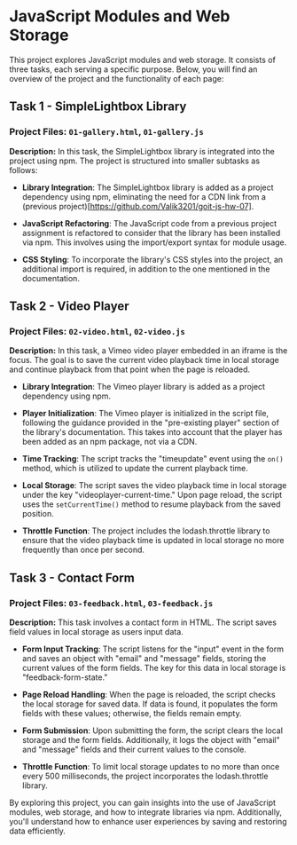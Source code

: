 # JavaScript Modules and Web Storage

This project explores JavaScript modules and web storage. It consists of three tasks, each serving a specific purpose. Below, you will find an overview of the project and the functionality of each page:

## Task 1 - SimpleLightbox Library

### Project Files: `01-gallery.html`, `01-gallery.js`

**Description:**
In this task, the SimpleLightbox library is integrated into the project using npm. The project is structured into smaller subtasks as follows:

- **Library Integration**: The SimpleLightbox library is added as a project dependency using npm, eliminating the need for a CDN link from a (previous project)[https://github.com/Valik3201/goit-js-hw-07].

- **JavaScript Refactoring**: The JavaScript code from a previous project assignment is refactored to consider that the library has been installed via npm. This involves using the import/export syntax for module usage.

- **CSS Styling**: To incorporate the library's CSS styles into the project, an additional import is required, in addition to the one mentioned in the documentation.

## Task 2 - Video Player

### Project Files: `02-video.html`, `02-video.js`

**Description:**
In this task, a Vimeo video player embedded in an iframe is the focus. The goal is to save the current video playback time in local storage and continue playback from that point when the page is reloaded.

- **Library Integration**: The Vimeo player library is added as a project dependency using npm.

- **Player Initialization**: The Vimeo player is initialized in the script file, following the guidance provided in the "pre-existing player" section of the library's documentation. This takes into account that the player has been added as an npm package, not via a CDN.

- **Time Tracking**: The script tracks the "timeupdate" event using the `on()` method, which is utilized to update the current playback time.

- **Local Storage**: The script saves the video playback time in local storage under the key "videoplayer-current-time." Upon page reload, the script uses the `setCurrentTime()` method to resume playback from the saved position.

- **Throttle Function**: The project includes the lodash.throttle library to ensure that the video playback time is updated in local storage no more frequently than once per second.

## Task 3 - Contact Form

### Project Files: `03-feedback.html`, `03-feedback.js`

**Description:**
This task involves a contact form in HTML. The script saves field values in local storage as users input data.

- **Form Input Tracking**: The script listens for the "input" event in the form and saves an object with "email" and "message" fields, storing the current values of the form fields. The key for this data in local storage is "feedback-form-state."

- **Page Reload Handling**: When the page is reloaded, the script checks the local storage for saved data. If data is found, it populates the form fields with these values; otherwise, the fields remain empty.

- **Form Submission**: Upon submitting the form, the script clears the local storage and the form fields. Additionally, it logs the object with "email" and "message" fields and their current values to the console.

- **Throttle Function**: To limit local storage updates to no more than once every 500 milliseconds, the project incorporates the lodash.throttle library.

By exploring this project, you can gain insights into the use of JavaScript modules, web storage, and how to integrate libraries via npm. Additionally, you'll understand how to enhance user experiences by saving and restoring data efficiently.
